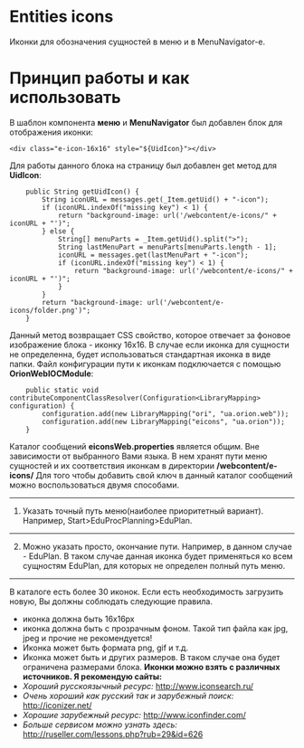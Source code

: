 # Entities icons #

Иконки для обозначения сущностей в меню и в MenuNavigator-е.

# Принцип работы и как использовать #

В шаблон компонента **меню** и **MenuNavigator** был добавлен блок для отображения иконки:
```
<div class="e-icon-16x16" style="${UidIcon}"></div>
```
Для работы данного блока на страницу был добавлен get метод для **UidIcon**:
```
    public String getUidIcon() {
        String iconURL = messages.get(_Item.getUid() + "-icon");
        if (iconURL.indexOf("missing key") < 1) {
            return "background-image: url('/webcontent/e-icons/" + iconURL + "')";
        } else {
            String[] menuParts = _Item.getUid().split(">");
            String lastMenuPart = menuParts[menuParts.length - 1];
            iconURL = messages.get(lastMenuPart + "-icon");
            if (iconURL.indexOf("missing key") < 1) {
                return "background-image: url('/webcontent/e-icons/" + iconURL + "')";
            }
        }
        return "background-image: url('/webcontent/e-icons/folder.png')";
    }
```
Данный метод возвращает CSS свойство, которое отвечает за фоновое изображение блока - иконку 16х16. В случае если иконка для сущности не определенна, будет использоваться стандартная иконка в виде папки.
Файл конфигурации пути к иконкам подключается с помощью **OrionWebIOCModule**:
```
    public static void contributeComponentClassResolver(Configuration<LibraryMapping> configuration) {
        configuration.add(new LibraryMapping("ori", "ua.orion.web"));
        configuration.add(new LibraryMapping("eicons", "ua.orion"));
    }
```
Каталог сообщений **eiconsWeb.properties** является общим. Вне зависимости от выбранного Вами языка. В нем хранят пути меню сущностей и их соответствия иконкам в директории **/webcontent/e-icons/**
Для того чтобы добавить свой ключ в данный каталог сообщений можно воспользоваться двумя способами.

---

1) Указать точный путь меню(наиболее приоритетный вариант). Например, Start>EduProcPlanning>EduPlan.

---

2) Можно указать просто, окончание пути. Например, в данном случае - EduPlan. В таком случае данная иконка будет применяться ко всем сущностям EduPlan, для которых не определен полный путь меню.

---

В каталоге есть более 30 иконок. Если есть необходимость загрузить новую, Вы должны соблюдать следующие правила.
  * иконка должна быть 16x16px
  * иконка должна быть с прозрачным фоном. Такой тип файла как jpg, jpeg и прочие не рекомендуется!
  * Иконка может быть формата png, gif и т.д.
  * Иконка может быть и других размеров. В таком случае она будет ограничена размерами блока.
**Иконки можно взять с различных источников. Я рекомендую сайты:**
  * _Хороший русскоязычный ресурс:_ http://www.iconsearch.ru/
  * _Очень хороший как русский так и зарубежный поиск:_ http://iconizer.net/
  * _Хорошие зарубежный ресурс:_ http://www.iconfinder.com/
  * _Больше сервисом можно узнать здесь:_ http://ruseller.com/lessons.php?rub=29&id=626